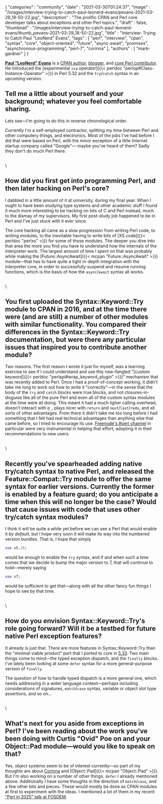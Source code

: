 {
   "categories" : "community",
   "date" : "2021-03-30T01:24:37",
   "image" : "/images/interview-trying-to-catch-paul-leonerd-evans/pevans-2021-03-29_18-50-22.jpg",
   "description" : "The prolific CPAN and Perl core developer talks about exceptions and other Perl topics.",
   "draft" : false,
   "thumbnail" : "/images/interview-trying-to-catch-paul-leonerd-evans/thumb_pevans-2021-03-29_18-50-22.jpg",
   "title" : "Interview: Trying to Catch Paul \"LeoNerd\" Evans",
   "tags" : [
      "perl",
      "interview",
      "cpan",
      "syntax",
      "core",
      "object-oriented",
      "future",
      "async-await",
      "promises",
      "asynchronous-programming",
      "perl-7",
      "corinna"
   ],
   "authors" : [
      "mark-gardner"
   ]
}

**[Paul "LeoNerd" Evans](http://www.leonerd.org.uk/)** is a
[CPAN author](https://metacpan.org/author/PEVANS),
[blogger](https://leonerds-code.blogspot.com/),
and [core Perl contributor](https://github.com/leonerd). He introduced the
[experimental `isa` operator]({{< perldoc "perlop#Class-Instance-Operator" >}})
in Perl 5.32 and the `try`/`catch` syntax in an upcoming version.

## Tell me a little about yourself and your background; whatever you feel comfortable sharing.

Lets see—I'm going to do this in reverse chronological order.

Currently I'm a self-employed contractor, splitting my time between Perl and other computery things, and electronics. Most of the jobs I've had before I did that were based on Perl, with the minor exception of a little Internet startup company called "Google"—
maybe you've heard of them? Sadly they don't do much Perl there.

\
\

## How did you first get into programming Perl, and then later hacking on Perl's core?

I dabbled in a little amount of it at university, during my final year. When I ought to have been studying type systems and other academic stuff I found it much more interesting to be hacking on bits of C and Perl instead, much to the dismay of my supervisors. My first post-study job happened to be in Perl and I've just stuck with it ever since.

The core hacking all came as a slow progression from writing Perl code, to writing modules, to the inevitable having to write bits of [XS code]({{< perldoc "perlxs" >}}) for some of those modules. The deeper you dive into that area the more you find you have to understand how the internals of the interpreter work. The largest amount of time I spent on that was probably while making the [Future::AsyncAwait]({{< mcpan "Future::AsyncAwait" >}}) module—that has to have quite a tight in-depth integration with the interpreter core, in order to successfully suspend and resume running functions, which is the basis of how the `async`/`await` syntax all works.

\
\

## You first uploaded the Syntax::Keyword::Try module to CPAN in 2016, and at the time there were (and are still) a number of other modules with similar functionality. You compared their differences in the Syntax::Keyword::Try documentation, but were there any particular issues that inspired you to contribute another module?

Two reasons. The first reason I wrote it just for myself, was a learning exercise to see if I could understand and use this new-fangled "[custom keyword]({{< perldoc "perlapi#wrap_keyword_plugin" >}})" mechanism that was recently added to Perl. Once I had a proof-of-concept working, it didn't take me long to work out how to write it "correctly"—in the sense that the body of the `try` and `catch` blocks were true blocks, and not closures-in-disguise like all of the pure Perl and even all of the custom syntax modules at the time were all doing. This meant it had a much ligher calling overhead, doesn't interact with `@_`, plays nicer with `return` and `next`/`last`/`redo`, and all sorts of other advantages. From there it didn't take me too long before I had something that I felt had real technical advantages than anything else that came before, so I tried to encourage its use. [Freenode's #perl channel](irc://irc.freenode.org/perl) in particular were very instrumental in helping that effort, adopting it in their recommendations to new users.

\
\

## Recently you've spearheaded adding native try/catch syntax to native Perl, and released the Feature::Compat::Try module to offer the same syntax for earlier versions. Currently the former is enabled by a feature guard; do you anticipate a time when this will no longer be the case? Would that cause issues with code that uses other try/catch syntax modules?

I think it will be quite a while yet before we can see a Perl that would enable it *by default*, but I hope very soon it will make its way into the numbered version bundles. That is, I hope that simply

```perl
use v5.36;
```

would be enough to enable the `try` syntax, and if and when such a time comes that we decide to bump the major version to 7, that will continue to hold—merely saying

```perl
use v7;
```

would be sufficient to get that—along with all the other fancy fun things I hope to see by that time.

\
\

## How do you envision Syntax::Keyword::Try's role going forward? Will it be a testbed for future native Perl exception features?

It already is just that. There are more features in Syntax::Keyword::Try than the "minimal viable product" part that I ported to core in [5.33](https://github.com/Perl/perl5/releases/tag/v5.33.7). Two main things come to mind—the typed exception dispatch, and the `finally` blocks. I've lately been looking at some `defer` syntax for a more general-purpose version of `finally`.

The question of how to handle typed dispatch is a more general one, which needs addressing in a wider language context—perhaps including considerations of signatures, `match`/`case` syntax, variable or object slot type assertions, and so on...

\
\

## What's next for you aside from exceptions in Perl? I've been reading about the work you've been doing with Curtis "Ovid" Poe on and your Object::Pad module—would you like to speak on that?

Yes, object systems seem to be of interest currently—so part of my thoughts are about [Corinna](https://github.com/Ovid/Cor/wiki) and [Object::Pad]({{< mcpan "Object::Pad" >}}). But I'm also working on a number of other things. `defer` I already mentioned above. Additionally I have some thoughts in the direction of `match`/`case`, and a few other bits and pieces. These would mostly be done as CPAN modules at first to experiment with the ideas. I mentioned a lot of them in my recent ["Perl in 2025" talk at FOSDEM](https://fosdem.org/2021/schedule/event/perl_in_2025/).
